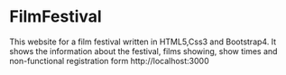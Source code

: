# FilmFestival
This website for a film festival written in HTML5,Css3 and Bootstrap4. It shows the information about the festival, films showing, show times and non-functional registration form 
http://localhost:3000 
